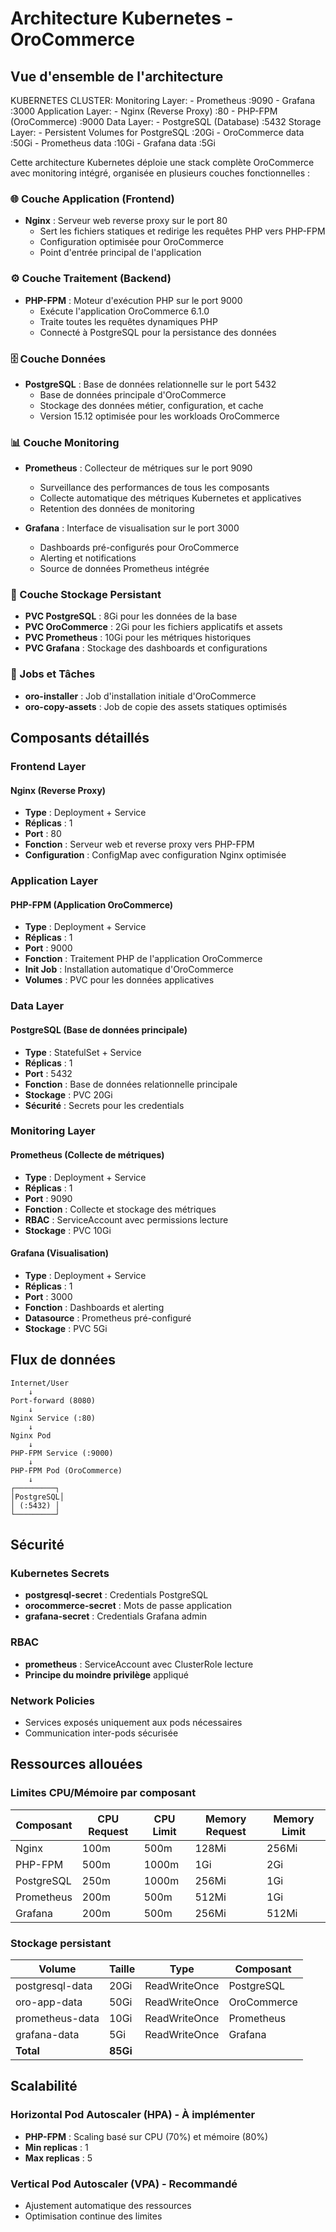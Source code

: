 # Architecture Kubernetes - OroCommerce

## Vue d'ensemble de l'architecture

KUBERNETES CLUSTER:
    Monitoring Layer:
        - Prometheus :9090
        - Grafana :3000
    Application Layer:
        - Nginx (Reverse Proxy) :80
        - PHP-FPM (OroCommerce) :9000
    Data Layer:
        - PostgreSQL (Database) :5432
    Storage Layer:
        - Persistent Volumes for PostgreSQL :20Gi
        - OroCommerce data :50Gi
        - Prometheus data :10Gi
        - Grafana data :5Gi

Cette architecture Kubernetes déploie une stack complète OroCommerce avec monitoring intégré, organisée en plusieurs couches fonctionnelles :

### 🌐 Couche Application (Frontend)
- **Nginx** : Serveur web reverse proxy sur le port 80
  - Sert les fichiers statiques et redirige les requêtes PHP vers PHP-FPM
  - Configuration optimisée pour OroCommerce
  - Point d'entrée principal de l'application

### ⚙️ Couche Traitement (Backend)
- **PHP-FPM** : Moteur d'exécution PHP sur le port 9000
  - Exécute l'application OroCommerce 6.1.0
  - Traite toutes les requêtes dynamiques PHP
  - Connecté à PostgreSQL pour la persistance des données

### 🗄️ Couche Données
- **PostgreSQL** : Base de données relationnelle sur le port 5432
  - Base de données principale d'OroCommerce
  - Stockage des données métier, configuration, et cache
  - Version 15.12 optimisée pour les workloads OroCommerce

### 📊 Couche Monitoring
- **Prometheus** : Collecteur de métriques sur le port 9090
  - Surveillance des performances de tous les composants
  - Collecte automatique des métriques Kubernetes et applicatives
  - Retention des données de monitoring

- **Grafana** : Interface de visualisation sur le port 3000
  - Dashboards pré-configurés pour OroCommerce
  - Alerting et notifications
  - Source de données Prometheus intégrée

### 💾 Couche Stockage Persistant
- **PVC PostgreSQL** : 8Gi pour les données de la base
- **PVC OroCommerce** : 2Gi pour les fichiers applicatifs et assets
- **PVC Prometheus** : 10Gi pour les métriques historiques
- **PVC Grafana** : Stockage des dashboards et configurations

### 🔧 Jobs et Tâches
- **oro-installer** : Job d'installation initiale d'OroCommerce
- **oro-copy-assets** : Job de copie des assets statiques optimisés

## Composants détaillés

### Frontend Layer

#### Nginx (Reverse Proxy)
- **Type** : Deployment + Service
- **Réplicas** : 1
- **Port** : 80
- **Fonction** : Serveur web et reverse proxy vers PHP-FPM
- **Configuration** : ConfigMap avec configuration Nginx optimisée

### Application Layer

#### PHP-FPM (Application OroCommerce)
- **Type** : Deployment + Service
- **Réplicas** : 1
- **Port** : 9000
- **Fonction** : Traitement PHP de l'application OroCommerce
- **Init Job** : Installation automatique d'OroCommerce
- **Volumes** : PVC pour les données applicatives

### Data Layer

#### PostgreSQL (Base de données principale)
- **Type** : StatefulSet + Service
- **Réplicas** : 1
- **Port** : 5432
- **Fonction** : Base de données relationnelle principale
- **Stockage** : PVC 20Gi
- **Sécurité** : Secrets pour les credentials

### Monitoring Layer

#### Prometheus (Collecte de métriques)
- **Type** : Deployment + Service
- **Réplicas** : 1
- **Port** : 9090
- **Fonction** : Collecte et stockage des métriques
- **RBAC** : ServiceAccount avec permissions lecture
- **Stockage** : PVC 10Gi

#### Grafana (Visualisation)
- **Type** : Deployment + Service
- **Réplicas** : 1
- **Port** : 3000
- **Fonction** : Dashboards et alerting
- **Datasource** : Prometheus pré-configuré
- **Stockage** : PVC 5Gi

## Flux de données

```
Internet/User
    ↓
Port-forward (8080)
    ↓
Nginx Service (:80)
    ↓
Nginx Pod
    ↓
PHP-FPM Service (:9000)
    ↓
PHP-FPM Pod (OroCommerce)
    ↓
┌─────────┐
│PostgreSQL│
│ (:5432) │
└─────────┘
```

## Sécurité

### Kubernetes Secrets
- **postgresql-secret** : Credentials PostgreSQL
- **orocommerce-secret** : Mots de passe application
- **grafana-secret** : Credentials Grafana admin

### RBAC
- **prometheus** : ServiceAccount avec ClusterRole lecture
- **Principe du moindre privilège** appliqué

### Network Policies
- Services exposés uniquement aux pods nécessaires
- Communication inter-pods sécurisée

## Ressources allouées

### Limites CPU/Mémoire par composant

| Composant | CPU Request | CPU Limit | Memory Request | Memory Limit |
|-----------|-------------|-----------|----------------|--------------|
| Nginx | 100m | 500m | 128Mi | 256Mi |
| PHP-FPM | 500m | 1000m | 1Gi | 2Gi |
| PostgreSQL | 250m | 1000m | 256Mi | 1Gi |
| Prometheus | 200m | 500m | 512Mi | 1Gi |
| Grafana | 200m | 500m | 256Mi | 512Mi |

### Stockage persistant

| Volume | Taille | Type | Composant |
|--------|--------|------|-----------|
| postgresql-data | 20Gi | ReadWriteOnce | PostgreSQL |
| oro-app-data | 50Gi | ReadWriteOnce | OroCommerce |
| prometheus-data | 10Gi | ReadWriteOnce | Prometheus |
| grafana-data | 5Gi | ReadWriteOnce | Grafana |
| **Total** | **85Gi** | | |

## Scalabilité

### Horizontal Pod Autoscaler (HPA) - À implémenter
- **PHP-FPM** : Scaling basé sur CPU (70%) et mémoire (80%)
- **Min replicas** : 1
- **Max replicas** : 5

### Vertical Pod Autoscaler (VPA) - Recommandé
- Ajustement automatique des ressources
- Optimisation continue des limites
